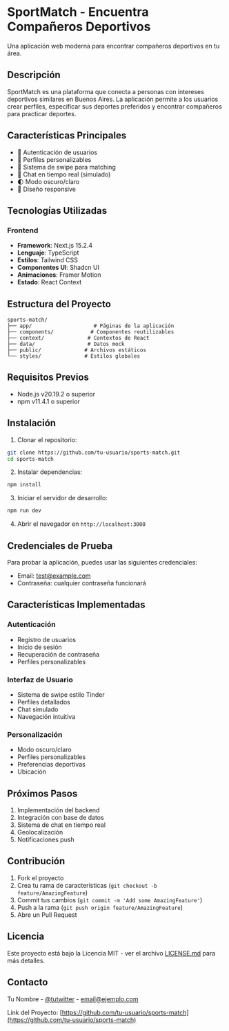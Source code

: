 # SportMatch - Encuentra Compañeros Deportivos

Una aplicación web moderna para encontrar compañeros deportivos en tu área.

## Descripción

SportMatch es una plataforma que conecta a personas con intereses deportivos similares en Buenos Aires. La aplicación permite a los usuarios crear perfiles, especificar sus deportes preferidos y encontrar compañeros para practicar deportes.

## Características Principales

- 🔐 Autenticación de usuarios
- 👤 Perfiles personalizables
- 🎯 Sistema de swipe para matching
- 💬 Chat en tiempo real (simulado)
- 🌓 Modo oscuro/claro
- 📱 Diseño responsive

## Tecnologías Utilizadas

### Frontend
- **Framework**: Next.js 15.2.4
- **Lenguaje**: TypeScript
- **Estilos**: Tailwind CSS
- **Componentes UI**: Shadcn UI
- **Animaciones**: Framer Motion
- **Estado**: React Context

## Estructura del Proyecto

```
sports-match/
├── app/                    # Páginas de la aplicación
├── components/            # Componentes reutilizables
├── context/              # Contextos de React
├── data/                 # Datos mock
├── public/              # Archivos estáticos
└── styles/              # Estilos globales
```

## Requisitos Previos

- Node.js v20.19.2 o superior
- npm v11.4.1 o superior

## Instalación

1. Clonar el repositorio:
```bash
git clone https://github.com/tu-usuario/sports-match.git
cd sports-match
```

2. Instalar dependencias:
```bash
npm install
```

3. Iniciar el servidor de desarrollo:
```bash
npm run dev
```

4. Abrir el navegador en `http://localhost:3000`

## Credenciales de Prueba

Para probar la aplicación, puedes usar las siguientes credenciales:
- Email: test@example.com
- Contraseña: cualquier contraseña funcionará

## Características Implementadas

### Autenticación
- Registro de usuarios
- Inicio de sesión
- Recuperación de contraseña
- Perfiles personalizables

### Interfaz de Usuario
- Sistema de swipe estilo Tinder
- Perfiles detallados
- Chat simulado
- Navegación intuitiva

### Personalización
- Modo oscuro/claro
- Perfiles personalizables
- Preferencias deportivas
- Ubicación

## Próximos Pasos

1. Implementación del backend
2. Integración con base de datos
3. Sistema de chat en tiempo real
4. Geolocalización
5. Notificaciones push

## Contribución

1. Fork el proyecto
2. Crea tu rama de características (`git checkout -b feature/AmazingFeature`)
3. Commit tus cambios (`git commit -m 'Add some AmazingFeature'`)
4. Push a la rama (`git push origin feature/AmazingFeature`)
5. Abre un Pull Request

## Licencia

Este proyecto está bajo la Licencia MIT - ver el archivo [LICENSE.md](LICENSE.md) para más detalles.

## Contacto

Tu Nombre - [@tutwitter](https://twitter.com/tutwitter) - email@ejemplo.com

Link del Proyecto: [https://github.com/tu-usuario/sports-match](https://github.com/tu-usuario/sports-match)
